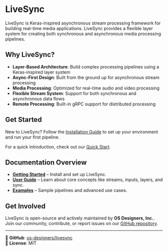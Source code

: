 # LiveSync

LiveSync is Keras-inspired asynchronous stream processing framework for building real-time media applications. LiveSync provides a flexible layer system for creating both synchronous and asynchronous media processing pipelines.

## Why LiveSync?

- **Layer-Based Architecture**: Build complex processing pipelines using a Keras-inspired layer system
- **Async-First Design**: Built from the ground up for asynchronous stream processing
- **Media Processing**: Optimized for real-time audio and video processing
- **Flexible Stream System**: Support for both synchronous and asynchronous data flows
- **Remote Processing**: Built-in gRPC support for distributed processing

## Get Started

New to LiveSync? Follow the [Installation Guide](getting-started/installation.md) to set up your environment and run your first pipeline.

For a quick introduction, check out our [Quick Start](getting-started/quickstart.md).

## Documentation Overview

- **[Getting Started](getting-started/installation.md)** – Install and set up LiveSync.
- **[User Guide](user-guide/core-concepts.md)** – Learn about core concepts like streams, inputs, layers, and sync.
- **[Examples](examples/basic.md)** – Sample pipelines and advanced use cases.

## Get Involved

LiveSync is open-source and actively maintained by **OS Designers, Inc.**.  
Join our community, contribute, or report issues on our [GitHub repository](https://github.com/os-designers/livesync).

---

🔗 **GitHub**: [os-designers/livesync](https://github.com/os-designers/livesync)  
📄 **License**: MIT
